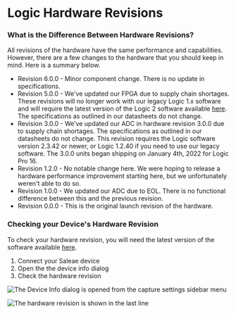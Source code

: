 # Logic Hardware Revisions

### What is the Difference Between Hardware Revisions?

All revisions of the hardware have the same performance and capabilities. However, there are a few changes to the hardware that you should keep in mind. Here is a summary below.

* Revision 6.0.0 - Minor component change. There is no update in specifications.
* Revision 5.0.0 - We've updated our FPGA due to supply chain shortages. These revisions will no longer work with our legacy Logic 1.x software and will require the latest version of the Logic 2 software available [here](https://www.saleae.com/downloads/). The specifications as outlined in our datasheets do not change.
* Revision 3.0.0 - We’ve updated our ADC in hardware revision 3.0.0 due to supply chain shortages. The specifications as outlined in our datasheets do not change. This revision requires the Logic software version 2.3.42 or newer, or Logic 1.2.40 if you need to use our legacy software. The 3.0.0 units began shipping on January 4th, 2022 for Logic Pro 16.
* Revision 1.2.0 - No notable change here. We were hoping to release a hardware performance improvement starting here, but we unfortunately weren't able to do so.
* Revision 1.0.0 - We updated our ADC due to EOL. There is no functional difference between this and the previous revision.
* Revision 0.0.0 - This is the original launch revision of the hardware.

### Checking your Device's Hardware Revision

To check your hardware revision, you will need the latest version of the software available [here](https://www.saleae.com/downloads/).

1. Connect your Saleae device
2. Open the the device info dialog
3. Check the hardware revision

![The Device Info dialog is opened from the capture settings sidebar menu](<../.gitbook/assets/image (12) (1) (1).png>)

![The hardware revision is shown in the last line](<../.gitbook/assets/image (13) (1) (1).png>)

